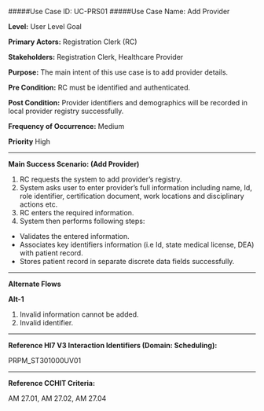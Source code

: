 #####Use Case ID: UC-PRS01
#####Use Case Name: Add Provider

**Level:**                     User Level Goal

**Primary Actors:**            Registration Clerk (RC)

**Stakeholders:**              Registration Clerk, Healthcare Provider

**Purpose:**                   The main intent of this use case is to add provider details.

**Pre Condition:**             RC must be identified and authenticated.

**Post Condition:**            Provider identifiers and demographics will be recorded in local provider
registry successfully.

**Frequency of Occurrence:**   Medium

**Priority**                   High
__________________________________________________________
**Main Success Scenario: (Add Provider)**

1. RC requests the system to add provider’s registry.
2. System asks user to enter provider’s full information including name, Id, role identifier,
certification document, work locations and disciplinary actions etc.
3. RC enters the required information.
4. System then performs following steps:
  * Validates the entered information.
  * Associates key identifiers information (i.e Id, state medical license, DEA) with patient record.
  * Stores patient record in separate discrete data fields successfully.
  
_______________________________________________________________________________
**Alternate Flows** 

**Alt-1**

1. Invalid information cannot be added.
2. Invalid identifier.

________________________________________________________________________
**Reference Hl7 V3 Interaction Identifiers (Domain: Scheduling):**

PRPM_ST301000UV01
_______________________________________________________________
**Reference CCHIT Criteria:**

AM 27.01, AM 27.02, AM 27.04

